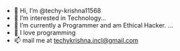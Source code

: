 - 👋 Hi, I’m @techy-krishna11568
- 👀 I’m interested in  Technology...
- 🌱 I’m currently a Programmer and am Ethical Hacker. ...
- 💞️ I love programming
- 📫 mail me at techykrishna.incl@gmail.com

<!---
techy-krishna11568/techy-krishna11568 is a ✨ special ✨ repository because its `README.md` (this file) appears on your GitHub profile.
You can click the Preview link to take a look at your changes.
--->
